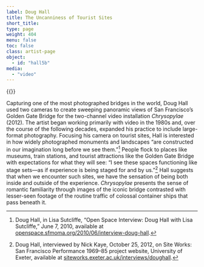 ```yaml
---
label: Doug Hall
title: The Uncanniness of Tourist Sites
short_title:
type: page
weight: 404
menu: false
toc: false
class: artist-page
object:
  - id: "hall5b"
media:
  - "video"
---
```

{{<q-figure id="hall5b">}}

Capturing one of the most photographed bridges in the world, Doug Hall used two cameras to create sweeping panoramic views of San Francisco’s Golden Gate Bridge for the two-channel video installation *Chrysopylae* (2012). The artist began working primarily with video in the 1980s and, over the course of the following decades, expanded his practice to include large-format photography. Focusing his camera on tourist sites, Hall is interested in how widely photographed monuments and landscapes “are constructed in our imagination long before we see them.”[^1] People flock to places like museums, train stations, and tourist attractions like the Golden Gate Bridge with expectations for what they will see: “I see these spaces functioning like stage sets—as if experience is being staged for and by us.”[^2] Hall suggests that when we encounter such sites, we have the sensation of being both inside and outside of the experience. *Chrysopylae* presents the sense of romantic familiarity through images of the iconic bridge contrasted with lesser-seen footage of the routine traffic of colossal container ships that pass beneath it.

[^1]: Doug Hall, in Lisa Sutcliffe, “Open Space Interview: Doug Hall with Lisa Sutcliffe,” June 7, 2010, available at [openspace.sfmoma.org/2010/06/interview-doug-hall](https://openspace.sfmoma.org/2010/06/interview-doug-hall).

[^2]: Doug Hall, interviewed by Nick Kaye, October 25, 2012, on Site Works: San Francisco Performance 1969–85 project website, University of Exeter, available at [siteworks.exeter.ac.uk/interviews/doughall](http://siteworks.exeter.ac.uk/interviews/doughall).
